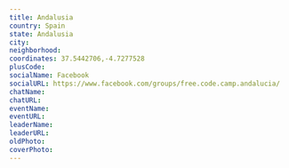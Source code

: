 ```yaml
---
title: Andalusia
country: Spain
state: Andalusia
city: 
neighborhood: 
coordinates: 37.5442706,-4.7277528
plusCode:
socialName: Facebook
socialURL: https://www.facebook.com/groups/free.code.camp.andalucia/
chatName:
chatURL:
eventName:
eventURL:
leaderName:
leaderURL:
oldPhoto: 
coverPhoto:
---
```

